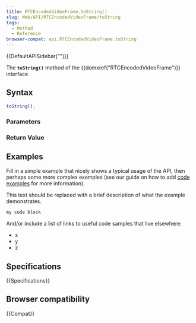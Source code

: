 ```yaml
---
title: RTCEncodedVideoFrame.toString()
slug: Web/API/RTCEncodedVideoFrame/toString
tags:
  - Method
  - Reference
browser-compat: api.RTCEncodedVideoFrame.toString
---
```

{{DefaultAPISidebar("")}}

The **`toString()`** method of the {{domxref("RTCEncodedVideoFrame")}} interface 

## Syntax

```js
toString();
```

### Parameters



### Return Value



## Examples

Fill in a simple example that nicely shows a typical usage of the API, then perhaps some more complex examples (see our guide on how to add [code examples](/en-US/docs/MDN/Contribute/Structures/Code_examples) for more information).

This text should be replaced with a brief description of what the example demonstrates.

```js
my code block
```

And/or include a list of links to useful code samples that live elsewhere:

*   x
*   y
*   z

## Specifications

{{Specifications}}

## Browser compatibility

{{Compat}}

